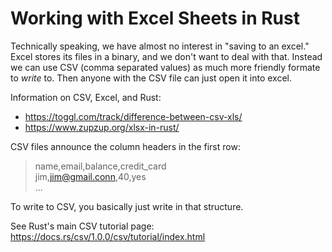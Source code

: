 # Working with Excel Sheets in Rust

Technically speaking, we have almost no interest in "saving to an excel." Excel stores its files in a binary, and we don't want to deal with that. Instead we can use CSV (comma separated values) as much more friendly formate to _write_ to. Then anyone with the CSV file can just open it into excel.

Information on CSV, Excel, and Rust:

-   https://toggl.com/track/difference-between-csv-xls/
-   https://www.zupzup.org/xlsx-in-rust/

CSV files announce the column headers in the first row:

> name,email,balance,credit_card
> <br/>jim,jim@gmail.conn,40,yes
> <br/>...

To write to CSV, you basically just write in that structure.

See Rust's main CSV tutorial page:
https://docs.rs/csv/1.0.0/csv/tutorial/index.html

